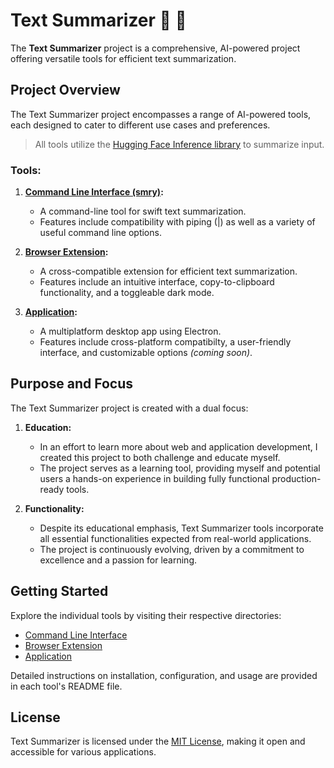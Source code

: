 # Text Summarizer :robot: :leaves:

The **Text Summarizer** project is a comprehensive, AI-powered project offering versatile tools for efficient text summarization.

## Project Overview

The Text Summarizer project encompasses a range of AI-powered tools, each designed to cater to different use cases and preferences. 

> All tools utilize the [Hugging Face Inference library](https://huggingface.co/docs/huggingface.js/index) to summarize input.

### Tools:

1. **[Command Line Interface (smry)](https://github.com/zvoverman/text-summarizer/tree/main/cli):**
   - A command-line tool for swift text summarization.
   - Features include compatibility with piping (|) as well as a variety of useful command line options.

2. **[Browser Extension](https://github.com/zvoverman/text-summarizer/tree/main/extension):**
   - A cross-compatible extension for efficient text summarization.
   - Features include an intuitive interface, copy-to-clipboard functionality, and a toggleable dark mode.

3. **[Application](https://github.com/zvoverman/text-summarizer/tree/main/application):**
   - A multiplatform desktop app using Electron.
   - Features include cross-platform compatibilty, a user-friendly interface, and customizable options _(coming soon)_.

## Purpose and Focus

The Text Summarizer project is created with a dual focus:

1. **Education:**
   - In an effort to learn more about web and application development, I created this project to both challenge and educate myself.
   - The project serves as a learning tool, providing myself and potential users a hands-on experience in building fully functional production-ready tools.

2. **Functionality:**
   - Despite its educational emphasis, Text Summarizer tools incorporate all essential functionalities expected from real-world applications.
   - The project is continuously evolving, driven by a commitment to excellence and a passion for learning.

## Getting Started

Explore the individual tools by visiting their respective directories:

- [Command Line Interface](https://github.com/zvoverman/text-summarizer/tree/main/cli)
- [Browser Extension](https://github.com/zvoverman/text-summarizer/tree/main/extension)
- [Application](https://github.com/zvoverman/text-summarizer/tree/main/application)

Detailed instructions on installation, configuration, and usage are provided in each tool's README file.

## License

Text Summarizer is licensed under the [MIT License](LICENSE), making it open and accessible for various applications.
